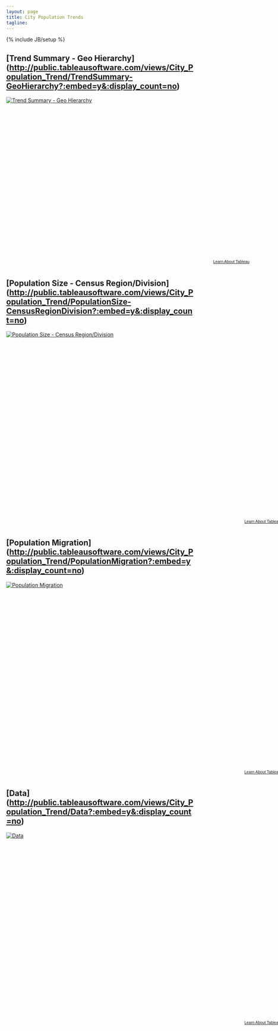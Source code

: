 ```yaml
---
layout: page
title: City Population Trends
tagline: 
---
```

{% include JB/setup %}


## [Trend Summary - Geo Hierarchy] (http://public.tableausoftware.com/views/City_Population_Trend/TrendSummary-GeoHierarchy?:embed=y&:display_count=no)
<script type='text/javascript' src='http://public.tableausoftware.com/javascripts/api/viz_v1.js'></script><div class='tableauPlaceholder' style='width: 663px; height: 437px;'><noscript><a href='null'><img alt='Trend Summary - Geo Hierarchy ' src='http:&#47;&#47;public.tableausoftware.com&#47;static&#47;images&#47;Ci&#47;City_Population_Trend&#47;TrendSummary-GeoHierarchy&#47;1_rss.png' style='border: none' /></a></noscript><object class='tableauViz' width='663' height='437' style='display:none;'><param name='host_url' value='http%3A%2F%2Fpublic.tableausoftware.com%2F' /> <param name='site_root' value='' /><param name='name' value='City_Population_Trend&#47;TrendSummary-GeoHierarchy' /><param name='tabs' value='no' /><param name='toolbar' value='yes' /><param name='static_image' value='http:&#47;&#47;public.tableausoftware.com&#47;static&#47;images&#47;Ci&#47;City_Population_Trend&#47;TrendSummary-GeoHierarchy&#47;1.png' / > <param name='animate_transition' value='yes' /><param name='display_static_image' value='yes' /><param name='display_spinner' value='yes' /><param name='display_overlay' value='yes' /><param name='display_count' value='yes' /></object></div><div style='width:663px;height:22px;padding:0px 10px 0px 0px;color:black;font:normal 8pt verdana,helvetica,arial,sans-serif;'><div style='float:right; padding-right:8px;'><a href='http://www.tableausoftware.com/public/about-tableau-products?ref=http://public.tableausoftware.com/views/City_Population_Trend/TrendSummary-GeoHierarchy' target='_blank'>Learn About Tableau</a></div></div>


## [Population Size - Census Region/Division] (http://public.tableausoftware.com/views/City_Population_Trend/PopulationSize-CensusRegionDivision?:embed=y&:display_count=no)
<script type='text/javascript' src='http://public.tableausoftware.com/javascripts/api/viz_v1.js'></script><div class='tableauPlaceholder' style='width: 747px; height: 506px;'><noscript><a href='null'><img alt='Population Size - Census Region&#47;Division ' src='http:&#47;&#47;public.tableausoftware.com&#47;static&#47;images&#47;Ci&#47;City_Population_Trend&#47;PopulationSize-CensusRegionDivision&#47;1_rss.png' style='border: none' /></a></noscript><object class='tableauViz' width='747' height='506' style='display:none;'><param name='host_url' value='http%3A%2F%2Fpublic.tableausoftware.com%2F' /> <param name='site_root' value='' /><param name='name' value='City_Population_Trend&#47;PopulationSize-CensusRegionDivision' /><param name='tabs' value='no' /><param name='toolbar' value='yes' /><param name='static_image' value='http:&#47;&#47;public.tableausoftware.com&#47;static&#47;images&#47;Ci&#47;City_Population_Trend&#47;PopulationSize-CensusRegionDivision&#47;1.png' / > <param name='animate_transition' value='yes' /><param name='display_static_image' value='yes' /><param name='display_spinner' value='yes' /><param name='display_overlay' value='yes' /><param name='display_count' value='yes' /></object></div><div style='width:747px;height:22px;padding:0px 10px 0px 0px;color:black;font:normal 8pt verdana,helvetica,arial,sans-serif;'><div style='float:right; padding-right:8px;'><a href='http://www.tableausoftware.com/public/about-tableau-products?ref=http://public.tableausoftware.com/views/City_Population_Trend/PopulationSize-CensusRegionDivision' target='_blank'>Learn About Tableau</a></div></div>


## [Population Migration] (http://public.tableausoftware.com/views/City_Population_Trend/PopulationMigration?:embed=y&:display_count=no)
<script type='text/javascript' src='http://public.tableausoftware.com/javascripts/api/viz_v1.js'></script><div class='tableauPlaceholder' style='width: 747px; height: 506px;'><noscript><a href='null'><img alt='Population Migration ' src='http:&#47;&#47;public.tableausoftware.com&#47;static&#47;images&#47;Ci&#47;City_Population_Trend&#47;PopulationMigration&#47;1_rss.png' style='border: none' /></a></noscript><object class='tableauViz' width='747' height='506' style='display:none;'><param name='host_url' value='http%3A%2F%2Fpublic.tableausoftware.com%2F' /> <param name='site_root' value='' /><param name='name' value='City_Population_Trend&#47;PopulationMigration' /><param name='tabs' value='no' /><param name='toolbar' value='yes' /><param name='static_image' value='http:&#47;&#47;public.tableausoftware.com&#47;static&#47;images&#47;Ci&#47;City_Population_Trend&#47;PopulationMigration&#47;1.png' / > <param name='animate_transition' value='yes' /><param name='display_static_image' value='yes' /><param name='display_spinner' value='yes' /><param name='display_overlay' value='yes' /><param name='display_count' value='yes' /></object></div><div style='width:747px;height:22px;padding:0px 10px 0px 0px;color:black;font:normal 8pt verdana,helvetica,arial,sans-serif;'><div style='float:right; padding-right:8px;'><a href='http://www.tableausoftware.com/public/about-tableau-products?ref=http://public.tableausoftware.com/views/City_Population_Trend/PopulationMigration' target='_blank'>Learn About Tableau</a></div></div>

## [Data] (http://public.tableausoftware.com/views/City_Population_Trend/Data?:embed=y&:display_count=no)
<script type='text/javascript' src='http://public.tableausoftware.com/javascripts/api/viz_v1.js'></script><div class='tableauPlaceholder' style='width: 747px; height: 506px;'><noscript><a href='null'><img alt='Data ' src='http:&#47;&#47;public.tableausoftware.com&#47;static&#47;images&#47;Ci&#47;City_Population_Trend&#47;Data&#47;1_rss.png' style='border: none' /></a></noscript><object class='tableauViz' width='747' height='506' style='display:none;'><param name='host_url' value='http%3A%2F%2Fpublic.tableausoftware.com%2F' /> <param name='site_root' value='' /><param name='name' value='City_Population_Trend&#47;Data' /><param name='tabs' value='no' /><param name='toolbar' value='yes' /><param name='static_image' value='http:&#47;&#47;public.tableausoftware.com&#47;static&#47;images&#47;Ci&#47;City_Population_Trend&#47;Data&#47;1.png' / > <param name='animate_transition' value='yes' /><param name='display_static_image' value='yes' /><param name='display_spinner' value='yes' /><param name='display_overlay' value='yes' /><param name='display_count' value='yes' /></object></div><div style='width:747px;height:22px;padding:0px 10px 0px 0px;color:black;font:normal 8pt verdana,helvetica,arial,sans-serif;'><div style='float:right; padding-right:8px;'><a href='http://www.tableausoftware.com/public/about-tableau-products?ref=http://public.tableausoftware.com/views/City_Population_Trend/Data' target='_blank'>Learn About Tableau</a></div></div>

